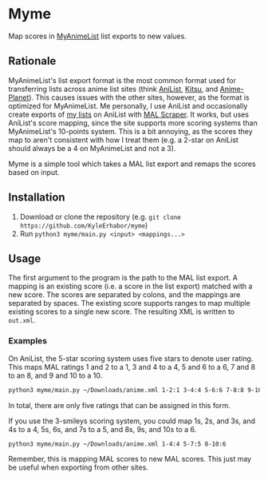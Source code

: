 # Myme

Map scores in [MyAnimeList](https://myanimelist.net/) list exports to new values.

## Rationale

MyAnimeList's list export format is the most common format used for transferring lists across anime list sites (think [AniList](https://anilist.co/), [Kitsu](https://kitsu.io/), and [Anime-Planet](https://anime-planet.com)). This causes issues with the other sites, however, as the format is optimized for MyAnimeList. Me personally, I use AniList and occasionally create exports of [my lists](https://anilist.co/user/KlayLay/) on AniList with [MAL Scraper](https://malscraper.azurewebsites.net/). It works, but uses AniList's score mapping, since the site supports more scoring systems than MyAnimeList's 10-points system. This is a bit annoying, as the scores they map to aren't consistent with how I treat them (e.g. a 2-star on AniList should always be a 4 on MyAnimeList and not a 3).

Myme is a simple tool which takes a MAL list export and remaps the scores based on input.

## Installation

1. Download or clone the repository (e.g. `git clone https://github.com/KyleErhabor/myme`)
2. Run `python3 myme/main.py <input> <mappings...>`

## Usage

The first argument to the program is the path to the MAL list export. A mapping is an existing score (i.e. a score in the list export) matched with a new score. The scores are separated by colons, and the mappings are separated by spaces. The existing score supports ranges to map multiple existing scores to a single new score. The resulting XML is written to `out.xml`.

### Examples

On AniList, the 5-star scoring system uses five stars to denote user rating. This maps MAL ratings 1 and 2 to a 1, 3 and 4 to a 4, 5 and 6 to a 6, 7 and 8 to an 8, and 9 and 10 to a 10.

```sh
python3 myme/main.py ~/Downloads/anime.xml 1-2:1 3-4:4 5-6:6 7-8:8 9-10:10
```

In total, there are only five ratings that can be assigned in this form.

If you use the 3-smileys scoring system, you could map 1s, 2s, and 3s, and 4s to a 4, 5s, 6s, and 7s to a 5, and 8s, 9s, and 10s to a 6.

```sh
python3 myme/main.py ~/Downloads/anime.xml 1-4:4 5-7:5 8-10:6
```

Remember, this is mapping MAL scores to new MAL scores. This just may be useful when exporting from other sites.

